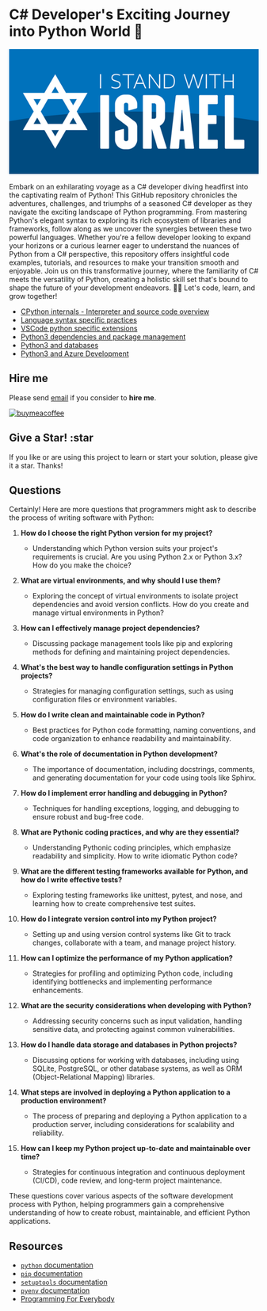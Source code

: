 # C# Developer's Exciting Journey into Python World 🐍

![I stand with Israel](./images/IStandWithIsrael.png)

Embark on an exhilarating voyage as a C# developer diving headfirst into the captivating realm of Python! This GitHub repository chronicles the adventures, challenges, and triumphs of a seasoned C# developer as they navigate the exciting landscape of Python programming. From mastering Python's elegant syntax to exploring its rich ecosystem of libraries and frameworks, follow along as we uncover the synergies between these two powerful languages. Whether you're a fellow developer looking to expand your horizons or a curious learner eager to understand the nuances of Python from a C# perspective, this repository offers insightful code examples, tutorials, and resources to make your transition smooth and enjoyable. Join us on this transformative journey, where the familiarity of C# meets the versatility of Python, creating a holistic skill set that's bound to shape the future of your development endeavors. 🚀🐍 Let's code, learn, and grow together!

- [CPython internals - Interpreter and source code overview](https://www.youtube.com/watch?v=LhadeL7_EIU&list=PLzV58Zm8FuBL6OAv1Yu6AwXZrnsFbbR0S)
- [Language syntax specific practices](./practices)
- [VSCode python specific extensions](vscode-python-extensions.md)
- [Python3 dependencies and package management](./deps-management)
- [Python3 and databases](./databases)
- [Python3 and Azure Development](./azure/)

## Hire me

Please send [email](mailto:kingdavidconsulting@gmail.com) if you consider to **hire me**.

[![buymeacoffee](https://www.buymeacoffee.com/assets/img/custom_images/orange_img.png)](https://www.buymeacoffee.com/vyve0og)

## Give a Star! :star

If you like or are using this project to learn or start your solution, please give it a star. Thanks!

## Questions

Certainly! Here are more questions that programmers might ask to describe the process of writing software with Python:

1. **How do I choose the right Python version for my project?**

    - Understanding which Python version suits your project's requirements is crucial. Are you using Python 2.x or Python 3.x? How do you make the choice?
2. **What are virtual environments, and why should I use them?**

    - Exploring the concept of virtual environments to isolate project dependencies and avoid version conflicts. How do you create and manage virtual environments in Python?
3. **How can I effectively manage project dependencies?**

    - Discussing package management tools like pip and exploring methods for defining and maintaining project dependencies.
4. **What's the best way to handle configuration settings in Python projects?**

    - Strategies for managing configuration settings, such as using configuration files or environment variables.
5. **How do I write clean and maintainable code in Python?**

    - Best practices for Python code formatting, naming conventions, and code organization to enhance readability and maintainability.
6. **What's the role of documentation in Python development?**

    - The importance of documentation, including docstrings, comments, and generating documentation for your code using tools like Sphinx.
7. **How do I implement error handling and debugging in Python?**

    - Techniques for handling exceptions, logging, and debugging to ensure robust and bug-free code.
8. **What are Pythonic coding practices, and why are they essential?**

    - Understanding Pythonic coding principles, which emphasize readability and simplicity. How to write idiomatic Python code?
9. **What are the different testing frameworks available for Python, and how do I write effective tests?**

    - Exploring testing frameworks like unittest, pytest, and nose, and learning how to create comprehensive test suites.
10. **How do I integrate version control into my Python project?**

    - Setting up and using version control systems like Git to track changes, collaborate with a team, and manage project history.
11. **How can I optimize the performance of my Python application?**

    - Strategies for profiling and optimizing Python code, including identifying bottlenecks and implementing performance enhancements.
12. **What are the security considerations when developing with Python?**

    - Addressing security concerns such as input validation, handling sensitive data, and protecting against common vulnerabilities.
13. **How do I handle data storage and databases in Python projects?**

    - Discussing options for working with databases, including using SQLite, PostgreSQL, or other database systems, as well as ORM (Object-Relational Mapping) libraries.
14. **What steps are involved in deploying a Python application to a production environment?**

    - The process of preparing and deploying a Python application to a production server, including considerations for scalability and reliability.
15. **How can I keep my Python project up-to-date and maintainable over time?**

    - Strategies for continuous integration and continuous deployment (CI/CD), code review, and long-term project maintenance.

These questions cover various aspects of the software development process with Python, helping programmers gain a comprehensive understanding of how to create robust, maintainable, and efficient Python applications.

## Resources

- [`python` documentation](https://docs.python.org/3/)
- [`pip` documentation](https://pip.pypa.io/en/stable/)
- [`setuptools` documentation](https://setuptools.pypa.io/en/latest/userguide/quickstart.html)
- [`pyenv` documentation](https://github.com/pyenv/pyenv)
- [Programming For Everybody](https://online.dr-chuck.com/)